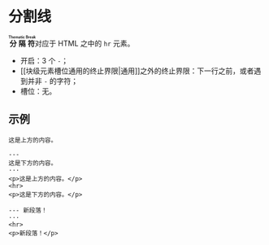 # 分割线

**<ruby>分隔符<rt>Thematic Break</rt></ruby>**&#x200B;对应于 HTML 之中的<wbr />
`hr` 元素。

- 开启：3 个 `-`；
- [[块级元素槽位通用的终止界限|通用]]之外的终止界限：下一行之前，或者遇到<wbr />
  并非 `-` 的字符；
- 槽位：无。

## 示例

```example
这是上方的内容。

---
这是下方的内容。
···
<p>这是上方的内容。</p>
<hr>
<p>这是下方的内容。</p>
```

```example
--- 新段落！
···
<hr>
<p>新段落！</p>
```
